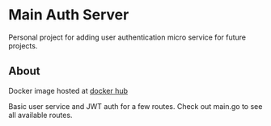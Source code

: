 # Main Auth Server

Personal project for adding user authentication micro service for future projects.

## About

Docker image hosted at [docker hub](https://hub.docker.com/r/niles87/go_auth_server)

Basic user service and JWT auth for a few routes. Check out main.go to see all available routes.
